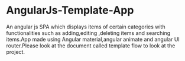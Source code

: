 # AngularJs-Template-App
An angular js SPA which displays items of certain categories with functionalities such as adding,editing ,deleting items and searching items.App made using Angular material,angular animate and angular UI router.Please look at the document called template flow to look 
at the project.
